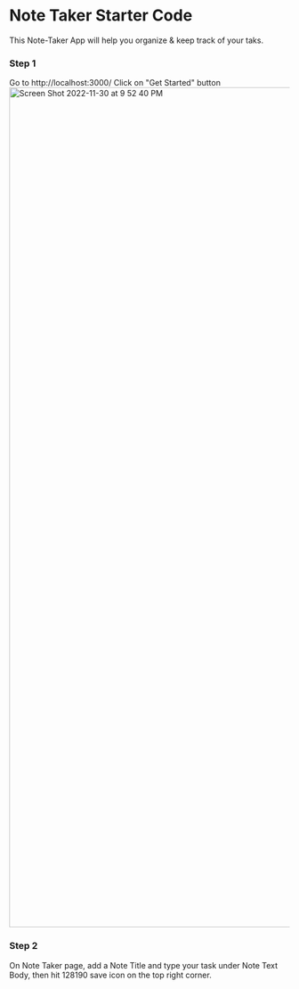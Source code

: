 # Note Taker Starter Code
This Note-Taker App will help you organize & keep track of your taks.

### Step 1
Go to http://localhost:3000/
Click on "Get Started" button
<img width="1507" alt="Screen Shot 2022-11-30 at 9 52 40 PM" src="https://user-images.githubusercontent.com/108437457/204957176-233baaa2-f361-4eaa-90f3-8a68dc6e864a.png">

### Step 2
On Note Taker page, add a Note Title and type your task under Note Text Body, then hit 128190	save icon	on the top right corner.




